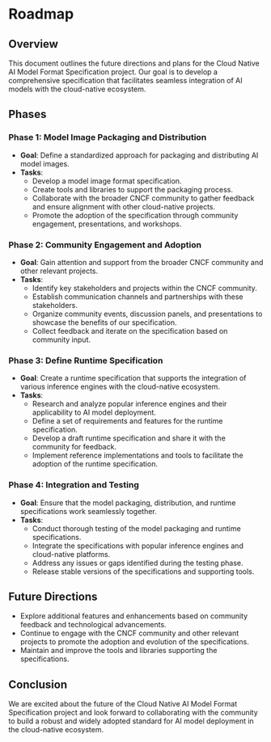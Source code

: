 # Roadmap

## Overview

This document outlines the future directions and plans for the Cloud Native AI Model Format Specification project. Our goal is to develop a comprehensive specification that facilitates seamless integration of AI models with the cloud-native ecosystem.

## Phases

### Phase 1: Model Image Packaging and Distribution

- **Goal**: Define a standardized approach for packaging and distributing AI model images.
- **Tasks**:
  - Develop a model image format specification.
  - Create tools and libraries to support the packaging process.
  - Collaborate with the broader CNCF community to gather feedback and ensure alignment with other cloud-native projects.
  - Promote the adoption of the specification through community engagement, presentations, and workshops.

### Phase 2: Community Engagement and Adoption

- **Goal**: Gain attention and support from the broader CNCF community and other relevant projects.
- **Tasks**:
  - Identify key stakeholders and projects within the CNCF community.
  - Establish communication channels and partnerships with these stakeholders.
  - Organize community events, discussion panels, and presentations to showcase the benefits of our specification.
  - Collect feedback and iterate on the specification based on community input.

### Phase 3: Define Runtime Specification

- **Goal**: Create a runtime specification that supports the integration of various inference engines with the cloud-native ecosystem.
- **Tasks**:
  - Research and analyze popular inference engines and their applicability to AI model deployment.
  - Define a set of requirements and features for the runtime specification.
  - Develop a draft runtime specification and share it with the community for feedback.
  - Implement reference implementations and tools to facilitate the adoption of the runtime specification.

### Phase 4: Integration and Testing

- **Goal**: Ensure that the model packaging, distribution, and runtime specifications work seamlessly together.
- **Tasks**:
  - Conduct thorough testing of the model packaging and runtime specifications.
  - Integrate the specifications with popular inference engines and cloud-native platforms.
  - Address any issues or gaps identified during the testing phase.
  - Release stable versions of the specifications and supporting tools.

## Future Directions

- Explore additional features and enhancements based on community feedback and technological advancements.
- Continue to engage with the CNCF community and other relevant projects to promote the adoption and evolution of the specifications.
- Maintain and improve the tools and libraries supporting the specifications.

## Conclusion

We are excited about the future of the Cloud Native AI Model Format Specification project and look forward to collaborating with the community to build a robust and widely adopted standard for AI model deployment in the cloud-native ecosystem.
